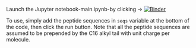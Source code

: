 
Launch the Jupyter notebook-main.ipynb-by clicking -> 
[![Binder](https://mybinder.org/badge_logo.svg)](https://mybinder.org/v2/gh/stupplab/predict-fibers/HEAD)

To use, simply add the peptide sequences in `seqs` variable at the bottom of the code, then click the run button. Note that all the peptide sequences are assumed to be prepended by the C16 alkyl tail with unit charge per molecule.

